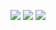 ![](https://j.gifs.com/71MJEy.gif)
![](https://j.gifs.com/Jy1X4J.gif)
![](https://j.gifs.com/k8gMGE.gif)
